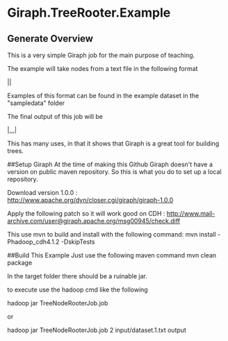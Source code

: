 # Giraph.TreeRooter.Example
## Generate Overview
This is a very simple Giraph job for the main purpose of teaching.

The example will take nodes from a text file in the following format

<ID>|<Name>|<IDs of child separated by commons>

Examples of this format can be found in the example dataset in the "sampledata" folder

The final output of this job will be

<ID>|<Name>,<Root or child>,<True Root ID>,<Depth in Tree>|<IDs of child separated by commons>

This has many uses, in that it shows that Giraph is a great tool for building trees.

##Setup Giraph
At the time of making this Github Giraph doesn't have a version on public maven repository.  So this is what you do to set up a local repository.

Download version 1.0.0 : http://www.apache.org/dyn/closer.cgi/giraph/giraph-1.0.0

Apply the following patch so it will work good on CDH : http://www.mail-archive.com/user@giraph.apache.org/msg00945/check.diff

This use mvn to build and install with the following command: 
mvn install -Phadoop_cdh4.1.2 -DskipTests

##Build This Example
Just use the following maven command
mvn clean package

In the target folder there should be a ruinable jar.

to execute use the hadoop cmd like the following

hadoop jar TreeNodeRooterJob.job <numbersOfWorkers> <inputLocaiton> <outputLocation>

or

hadoop jar TreeNodeRooterJob.job 2 input/dataset.1.txt output 

